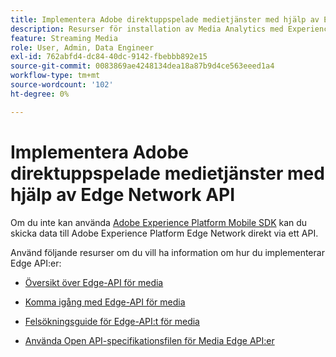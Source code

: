 ```yaml
---
title: Implementera Adobe direktuppspelade medietjänster med hjälp av Edge Network API
description: Resurser för installation av Media Analytics med Experience Platform Edge API.
feature: Streaming Media
role: User, Admin, Data Engineer
exl-id: 762abfd4-dc84-40dc-9142-fbebbb892e15
source-git-commit: 0083869ae4248134dea18a87b9d4ce563eeed1a4
workflow-type: tm+mt
source-wordcount: '102'
ht-degree: 0%

---
```


# Implementera Adobe direktuppspelade medietjänster med hjälp av Edge Network API

Om du inte kan använda [Adobe Experience Platform Mobile SDK](/help/implementation/edge/implementation-edge.md) kan du skicka data till Adobe Experience Platform Edge Network direkt via ett API.

Använd följande resurser om du vill ha information om hur du implementerar Edge API:er:

* [Översikt över Edge-API för media](https://developer.adobe.com/cja-apis/docs/endpoints/media-edge/)

* [Komma igång med Edge-API för media](https://developer.adobe.com/cja-apis/docs/endpoints/media-edge/getting-started/)

* [Felsökningsguide för Edge-API:t för media](https://developer.adobe.com/cja-apis/docs/endpoints/media-edge/troubleshooting/)

* [Använda Open API-specifikationsfilen för Media Edge API:er](https://developer.adobe.com/data-collection-apis/docs/api/media-edge/)
